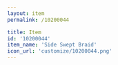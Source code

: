 ```yaml
---
layout: item
permalink: /10200044

title: Item
id: '10200044'
item_name: 'Side Swept Braid'
icon_url: 'customize/10200044.png'
---
```

